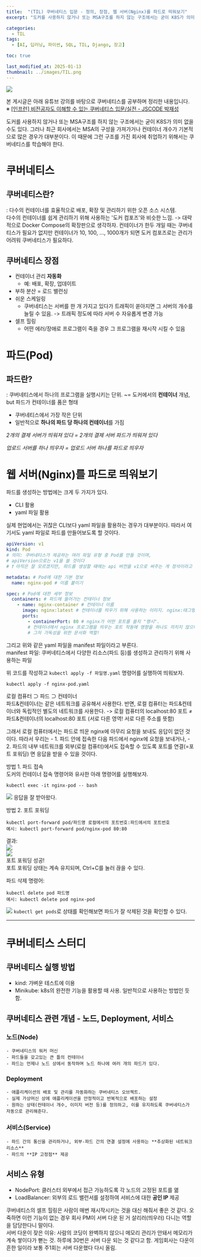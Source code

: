 ```yaml
---
title:  "(TIL) 쿠버네티스 입문 - 정의, 장점, 웹 서버(Nginx)를 파드로 띄워보기"
excerpt: "도커를 사용하지 않거나 또는 MSA구조를 하지 않는 구조에서는 굳이 K8S가 의미 없을 수도 있다. 그러나 최근 회사에서는 MSA의 구성을 가져가거나 컨테이너 개수가 기본적으로 많은 경우가 대부분이다. 이 때문에 그런 구조를 가진 회사에 취업하기 위해서는 쿠버네티스를 학습해야 한다."

categories:
  - TIL
tags:
  - [AI, 딥러닝, 파이썬, SQL, TIL, Django, 장고]

toc: true

last_modified_at: 2025-01-13
thumbnail: ../images/TIL.png
---
```

![](/images/../images/TIL.png)

본 게시글은 아래 유튜브 강의를 바탕으로 쿠버네티스를 공부하며 정리한 내용입니다.   
※ [[인프런] 비전공자도 이해할 수 있는 쿠버네티스 입문/실전 - JSCODE 박재성](https://youtube.com/playlist?list=PLtUgHNmvcs6qoVrxB5jzZ4meINz_KL-Bl&si=rRqoe6fV7chgMz1q)

도커를 사용하지 않거나 또는 MSA구조를 하지 않는 구조에서는 굳이 K8S가 의미 없을 수도 있다. 그러나 최근 회사에서는 MSA의 구성을 가져가거나 컨테이너 개수가 기본적으로 많은 경우가 대부분이다. 이 때문에 그런 구조를 가진 회사에 취업하기 위해서는 쿠버네티스를 학습해야 한다.

# 쿠버네티스
## 쿠버네티스란?
: 다수의 컨테이너를 효율적으로 배포, 확장 및 관리하기 위한 오픈 소스 시스템.        
다수의 컨테이너를 쉽게 관리하기 위해 사용하는 '도커 컴포즈'와 비슷한 느낌. -> 대략적으로 Docker Compose의 확장판으로 생각하자.
컨테이너가 한두 개일 때는 쿠버네티스가 필요가 없지만 컨테이너가 10, 100, ..., 1000개가 되면 도커 컴포즈로는 관리가 어려워 쿠버네티스가 필요하다.

## 쿠버네티스 장점
- 컨테이너 관리 **자동화**
    - 예: 배포, 확장, 업데이트
- 부하 분산 = 로드 밸런싱
- 쉬운 스케일링
    - 쿠버네티스는 서버를 한 개 가지고 있다가 트래픽이 쏟아지면 그 서버의 개수를 늘릴 수 있음. -> 트래픽 정도에 따라 서버 수 자유롭게 변경 가능
- 셀프 힐링
    - 어떤 에러/장애로 프로그램이 죽을 경우 그 프로그램을 재시작 시킬 수 있음

# 파드(Pod)
## 파드란?
: 쿠버네티스에서 하나의 프로그램을 실행시키는 단위. ~= 도커에서의 **컨테이너** 개념, but 파드가 컨테이너를 품은 형태
- 쿠버네티스에서 가장 작은 단위
- 일반적으로 **하나의 파드 당 하나의 컨테이너**를 가짐

*2개의 결제 서버가 띄워져 있다 = 2개의 결제 서버 파드가 띄워져 있다*

*업로드 서버를 하나 띄우자 = 업로드 서버 하나를 파드로 띄우자*

# 웹 서버(Nginx)를 파드로 띄워보기
파드를 생성하는 방법에는 크게 두 가지가 있다.
- CLI 활용
- yaml 파일 활용

실제 현업에서는 귀찮은 CLI보다 yaml 파일을 활용하는 경우가 대부분이다. 따라서 여기서도 yaml 파일로 파드를 만들어보도록 할 것이다.

```yaml
apiVersion: v1
kind: Pod
# 의미: 쿠버네티스가 제공하는 여러 파일 유형 중 Pod를 만들 것이며,       
# apiVersion으로는 v1을 쓸 것이다         
# ❗ 아직은 잘 모르겠지만, 파드를 생성할 떄에는 api 버전을 v1으로 써주는 게 정석이라고 함

metadata: # Pod에 대한 기본 정보
  name: nginx-pod # 이름 붙이기

spec: # Pod에 대한 세부 정보
  containers: # 파드에 들어가는 컨테이너 정보
    - name: nginx-container # 컨테이너 이름
      image: nginx:latest # 컨테이너를 띄우기 위해 사용하는 이미지. nginx:태그명 
      ports:
        - containerPort: 80 # nginx가 어떤 포트를 쓸지 "명시".
        # 컨테이너에서 nginx 프로그램을 띄우는 포트 작동에 영향을 하나도 끼치지 않으며, 
        # 그저 가독성을 위한 문서화 역할!
```     
그리고 위와 같은 yaml 파일을 manifest 파일이라고 부른다.    
manifest 파일: 쿠버네티스에서 다양한 리소스(파드 등)를 생성하고 관리하기 위해 사용하는 파일

위 코드를 작성하고 `kubectl apply -f 파일명.yaml` 명령어를 실행하여 띄워보자.      
```
kubectl apply -f nginx-pod.yaml
```

로컬 컴퓨터 ⊃ 파드 ⊃ 컨테이너       
파드&컨테이너는 같은 네트워크를 공유해서 사용한다. 반면, 로컬 컴퓨터는 파드&컨테이너와 독립적인 별도의 네트워크를 사용한다. -> 로컬 컴퓨터의 localhost:80 포트 ≠ 파드&컨테이너의 localhost:80 포트 (서로 다른 영역! 서로 다른 주소를 뜻함) 

그래서 로컬 컴퓨터에서는 파드로 띄운 nginx에 아무리 요청을 보내도 응답이 없던 것이다.
따라서 우리는
    - 1. 파드 안에 접속한 다음 파드에서 nginx에 요청을 보내거나,
    - 2. 파드의 내부 네트워크를 외부(로컬 컴퓨터)에서도 접속할 수 있도록 포트를 연결(=포트 포워딩) 
면 응답을 받을 수 있을 것이다.

방법 1. 파드 접속    
    도커의 컨테이너 접속 명령어와 유사한 아래 명령어를 실행해보자.      
```
kubectl exec -it nginx-pod -- bash
```

![](../images/2025-01-13-18-18-46.png)
응답을 잘 받아왔다.

방법 2. 포트 포워딩

```
kubectl port-forward pod/파드명 로컬에서의 포트번호:파드에서의 포트번호
예시: kubectl port-forward pod/nginx-pod 80:80
```

결과:   
![](../images/2025-01-13-18-24-03.png)      
![](../images/2025-01-13-18-26-01.png)      
포트 포워딩 성공!      
포트 포워딩 상태는 계속 유지되며, Ctrl+C를 눌러 끊을 수 있다.

파드 삭제 명령어:       
```
kubectl delete pod 파드명
예시: kubectl delete pod nginx-pod
```

![](../images/2025-01-13-18-29-31.png)
`kubectl get pods`로 상태를 확인해보면 파드가 잘 삭제된 것을 확인할 수 있다.

----

# 쿠버네티스 스터디            
## 쿠버네티스 실행 방법
- kind: 가벼운 테스트에 이용
- Minikube: k8s의 완전한 기능을 활용할 때 사용. 일반적으로 사용하는 방법인 듯함.

## 쿠버네티스 관련 개념 - 노드, Deployment, 서비스
### 노드(Node)
    - 쿠버네티스의 워커 머신
    - 파드들을 갖고있는 큰 틀의 컨테이너
    - 파드는 언제나 노드 상에서 동작하며 노드 하나에 여러 개의 파드가 있다.

### Deployment
    - 애플리케이션의 배포 및 관리를 자동화하는 쿠버네티스 오브젝트.
    - 실제 가상머신 상에 애플리케이션을 안정적이고 반복적으로 배포하는 설정
    - 원하는 상태(컨테이너 개수, 이미지 버전 등)를 정의하고, 이를 유지하도록 쿠버네티스가 자동으로 관리해준다.

### 서비스(Service)
    - 파드 간의 통신을 관리하거나, 외부-파드 간의 연결 설정에 사용하는 **추상화된 네트워크 리소스**      
    - 파드의 **IP 고정점** 제공

## 서비스 유형
- NodePort: 클러스터 외부에서 접근 가능하도록 각 노드의 고정된 포트를 엶
- LoadBalancer: 외부의 로드 밸런서를 설정하여 서비스에 대한 **공인 IP** 제공
 
쿠버네티스의 셀프 힐링은 사람이 매번 재시작시키는 것을 대신 해줘서 좋은 것 같다. 오죽하면 이런 기능이 없는 경우 회사 PM이 서버 다운 된 거 살리러(띄우러) 다니는 역할을 담당한다니 말이다.     
서버 다운이 잦은 이유: 사람의 코딩이 완벽하지 않으니 메모리 관리가 안돼서 메모리가 계속 쌓이다가 뻗는 것. 하루에 30번은 서버 다운 되는 것 같다고 함. 게임회사는 다운이 흔한 일이라 보통 주1회는 서버 다운했다 다시 올림.
